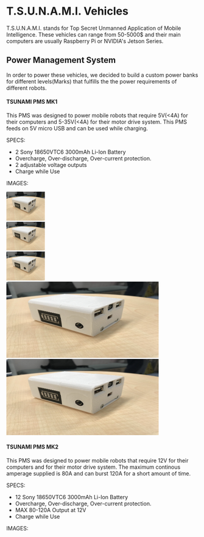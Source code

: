 # T.S.U.N.A.M.I. Vehicles

T.S.U.N.A.M.I. stands for Top Secret Unmanned Application of Mobile Intelligence. These vehicles can range from 50-5000$ and their main computers are usually Raspberry Pi or NVIDIA's Jetson Series. 

## Power Management System
In order to power these vehicles, we decided to build a custom power banks for different levels(Marks) that fulfills the the power requirements of different robots. 

#### TSUNAMI PMS MK1
This PMS was designed to power mobile robots that require 5V(<4A) for their computers and 5-35V(<4A) for their motor drive system. This PMS feeds on 5V micro USB and can be used while charging.

SPECS:
* 2 Sony 18650VTC6 3000mAh Li-Ion Battery  
* Overcharge, Over-discharge, Over-current protection.  
* 2 adjustable voltage outputs  
* Charge while Use

IMAGES:

<div class="row">
  <div class="column">
    <img src="https://github.com/GodOfKebab/T.S.U.N.A.M.I./blob/master/Media/IMG_0675.jpg" alt="Snow" style="width:20%">
  </div>
  <div class="column">
    <img src="https://github.com/GodOfKebab/T.S.U.N.A.M.I./blob/master/Media/IMG_0675.jpg" alt="Forest" style="width:20%">
  </div>
  <div class="column">
    <img src="https://github.com/GodOfKebab/T.S.U.N.A.M.I./blob/master/Media/IMG_0675.jpg" alt="Mountains" style="width:20%">
  </div>
</div>



<img src="https://github.com/GodOfKebab/T.S.U.N.A.M.I./blob/master/Media/IMG_0675.jpg" width="400" height="200" />
<img src="https://github.com/GodOfKebab/T.S.U.N.A.M.I./blob/master/Media/IMG_0675.jpg" width="400" height="200" />


    
#### TSUNAMI PMS MK2
This PMS was designed to power mobile robots that require 12V for their computers and for their motor drive system. The maximum continous amperage supplied is 80A and can burst 120A for a short amount of time. 

SPECS:
* 12 Sony 18650VTC6 3000mAh Li-Ion Battery  
* Overcharge, Over-discharge, Over-current protection.  
* MAX 80-120A Output at 12V  
* Charge while Use

IMAGES:



